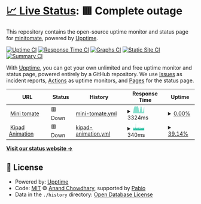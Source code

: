 # [📈 Live Status](https:///upptime): <!--live status--> **🟥 Complete outage**

This repository contains the open-source uptime monitor and status page for [minitomate](https:///upptime), powered by [Upptime](https://github.com/upptime/upptime).

[![Uptime CI](https://github.com/minitomate/upptime/workflows/Uptime%20CI/badge.svg)](https://github.com/minitomate/upptime/actions?query=workflow%3A%22Uptime+CI%22)
[![Response Time CI](https://github.com/minitomate/upptime/workflows/Response%20Time%20CI/badge.svg)](https://github.com/minitomate/upptime/actions?query=workflow%3A%22Response+Time+CI%22)
[![Graphs CI](https://github.com/minitomate/upptime/workflows/Graphs%20CI/badge.svg)](https://github.com/minitomate/upptime/actions?query=workflow%3A%22Graphs+CI%22)
[![Static Site CI](https://github.com/minitomate/upptime/workflows/Static%20Site%20CI/badge.svg)](https://github.com/minitomate/upptime/actions?query=workflow%3A%22Static+Site+CI%22)
[![Summary CI](https://github.com/minitomate/upptime/workflows/Summary%20CI/badge.svg)](https://github.com/minitomate/upptime/actions?query=workflow%3A%22Summary+CI%22)

With [Upptime](https://upptime.js.org), you can get your own unlimited and free uptime monitor and status page, powered entirely by a GitHub repository. We use [Issues](https://github.com/minitomate/upptime/issues) as incident reports, [Actions](https://github.com/minitomate/upptime/actions) as uptime monitors, and [Pages](https:///upptime) for the status page.

<!--start: status pages-->
<!-- This summary is generated by Upptime (https://github.com/upptime/upptime) -->
<!-- Do not edit this manually, your changes will be overwritten -->
<!-- prettier-ignore -->
| URL | Status | History | Response Time | Uptime |
| --- | ------ | ------- | ------------- | ------ |
| <img alt="" src="https://icons.duckduckgo.com/ip3/minitomate.com.ico" height="13"> [Mini tomate](https://minitomate.com) | 🟥 Down | [mini-tomate.yml](https://github.com/Minitomate/upptime/commits/HEAD/history/mini-tomate.yml) | <details><summary><img alt="Response time graph" src="./graphs/mini-tomate/response-time-week.png" height="20"> 3324ms</summary><br><a href="https://minitomate.github.io/upptime/history/mini-tomate"><img alt="Response time 1220" src="https://img.shields.io/endpoint?url=https%3A%2F%2Fraw.githubusercontent.com%2FMinitomate%2Fupptime%2FHEAD%2Fapi%2Fmini-tomate%2Fresponse-time.json"></a><br><a href="https://minitomate.github.io/upptime/history/mini-tomate"><img alt="24-hour response time 4381" src="https://img.shields.io/endpoint?url=https%3A%2F%2Fraw.githubusercontent.com%2FMinitomate%2Fupptime%2FHEAD%2Fapi%2Fmini-tomate%2Fresponse-time-day.json"></a><br><a href="https://minitomate.github.io/upptime/history/mini-tomate"><img alt="7-day response time 3324" src="https://img.shields.io/endpoint?url=https%3A%2F%2Fraw.githubusercontent.com%2FMinitomate%2Fupptime%2FHEAD%2Fapi%2Fmini-tomate%2Fresponse-time-week.json"></a><br><a href="https://minitomate.github.io/upptime/history/mini-tomate"><img alt="30-day response time 2951" src="https://img.shields.io/endpoint?url=https%3A%2F%2Fraw.githubusercontent.com%2FMinitomate%2Fupptime%2FHEAD%2Fapi%2Fmini-tomate%2Fresponse-time-month.json"></a><br><a href="https://minitomate.github.io/upptime/history/mini-tomate"><img alt="1-year response time 1220" src="https://img.shields.io/endpoint?url=https%3A%2F%2Fraw.githubusercontent.com%2FMinitomate%2Fupptime%2FHEAD%2Fapi%2Fmini-tomate%2Fresponse-time-year.json"></a></details> | <details><summary><a href="https://minitomate.github.io/upptime/history/mini-tomate">0.00%</a></summary><a href="https://minitomate.github.io/upptime/history/mini-tomate"><img alt="All-time uptime 86.16%" src="https://img.shields.io/endpoint?url=https%3A%2F%2Fraw.githubusercontent.com%2FMinitomate%2Fupptime%2FHEAD%2Fapi%2Fmini-tomate%2Fuptime.json"></a><br><a href="https://minitomate.github.io/upptime/history/mini-tomate"><img alt="24-hour uptime 0.00%" src="https://img.shields.io/endpoint?url=https%3A%2F%2Fraw.githubusercontent.com%2FMinitomate%2Fupptime%2FHEAD%2Fapi%2Fmini-tomate%2Fuptime-day.json"></a><br><a href="https://minitomate.github.io/upptime/history/mini-tomate"><img alt="7-day uptime 0.00%" src="https://img.shields.io/endpoint?url=https%3A%2F%2Fraw.githubusercontent.com%2FMinitomate%2Fupptime%2FHEAD%2Fapi%2Fmini-tomate%2Fuptime-week.json"></a><br><a href="https://minitomate.github.io/upptime/history/mini-tomate"><img alt="30-day uptime 35.61%" src="https://img.shields.io/endpoint?url=https%3A%2F%2Fraw.githubusercontent.com%2FMinitomate%2Fupptime%2FHEAD%2Fapi%2Fmini-tomate%2Fuptime-month.json"></a><br><a href="https://minitomate.github.io/upptime/history/mini-tomate"><img alt="1-year uptime 86.16%" src="https://img.shields.io/endpoint?url=https%3A%2F%2Fraw.githubusercontent.com%2FMinitomate%2Fupptime%2FHEAD%2Fapi%2Fmini-tomate%2Fuptime-year.json"></a></details>
| <img alt="" src="https://icons.duckduckgo.com/ip3/kipad.net.ico" height="13"> [Kipad Animation](https://kipad.net/) | 🟥 Down | [kipad-animation.yml](https://github.com/Minitomate/upptime/commits/HEAD/history/kipad-animation.yml) | <details><summary><img alt="Response time graph" src="./graphs/kipad-animation/response-time-week.png" height="20"> 340ms</summary><br><a href="https://minitomate.github.io/upptime/history/kipad-animation"><img alt="Response time 294" src="https://img.shields.io/endpoint?url=https%3A%2F%2Fraw.githubusercontent.com%2FMinitomate%2Fupptime%2FHEAD%2Fapi%2Fkipad-animation%2Fresponse-time.json"></a><br><a href="https://minitomate.github.io/upptime/history/kipad-animation"><img alt="24-hour response time 332" src="https://img.shields.io/endpoint?url=https%3A%2F%2Fraw.githubusercontent.com%2FMinitomate%2Fupptime%2FHEAD%2Fapi%2Fkipad-animation%2Fresponse-time-day.json"></a><br><a href="https://minitomate.github.io/upptime/history/kipad-animation"><img alt="7-day response time 340" src="https://img.shields.io/endpoint?url=https%3A%2F%2Fraw.githubusercontent.com%2FMinitomate%2Fupptime%2FHEAD%2Fapi%2Fkipad-animation%2Fresponse-time-week.json"></a><br><a href="https://minitomate.github.io/upptime/history/kipad-animation"><img alt="30-day response time 370" src="https://img.shields.io/endpoint?url=https%3A%2F%2Fraw.githubusercontent.com%2FMinitomate%2Fupptime%2FHEAD%2Fapi%2Fkipad-animation%2Fresponse-time-month.json"></a><br><a href="https://minitomate.github.io/upptime/history/kipad-animation"><img alt="1-year response time 294" src="https://img.shields.io/endpoint?url=https%3A%2F%2Fraw.githubusercontent.com%2FMinitomate%2Fupptime%2FHEAD%2Fapi%2Fkipad-animation%2Fresponse-time-year.json"></a></details> | <details><summary><a href="https://minitomate.github.io/upptime/history/kipad-animation">39.14%</a></summary><a href="https://minitomate.github.io/upptime/history/kipad-animation"><img alt="All-time uptime 1.34%" src="https://img.shields.io/endpoint?url=https%3A%2F%2Fraw.githubusercontent.com%2FMinitomate%2Fupptime%2FHEAD%2Fapi%2Fkipad-animation%2Fuptime.json"></a><br><a href="https://minitomate.github.io/upptime/history/kipad-animation"><img alt="24-hour uptime 57.33%" src="https://img.shields.io/endpoint?url=https%3A%2F%2Fraw.githubusercontent.com%2FMinitomate%2Fupptime%2FHEAD%2Fapi%2Fkipad-animation%2Fuptime-day.json"></a><br><a href="https://minitomate.github.io/upptime/history/kipad-animation"><img alt="7-day uptime 39.14%" src="https://img.shields.io/endpoint?url=https%3A%2F%2Fraw.githubusercontent.com%2FMinitomate%2Fupptime%2FHEAD%2Fapi%2Fkipad-animation%2Fuptime-week.json"></a><br><a href="https://minitomate.github.io/upptime/history/kipad-animation"><img alt="30-day uptime 7.16%" src="https://img.shields.io/endpoint?url=https%3A%2F%2Fraw.githubusercontent.com%2FMinitomate%2Fupptime%2FHEAD%2Fapi%2Fkipad-animation%2Fuptime-month.json"></a><br><a href="https://minitomate.github.io/upptime/history/kipad-animation"><img alt="1-year uptime 1.34%" src="https://img.shields.io/endpoint?url=https%3A%2F%2Fraw.githubusercontent.com%2FMinitomate%2Fupptime%2FHEAD%2Fapi%2Fkipad-animation%2Fuptime-year.json"></a></details>

<!--end: status pages-->

[**Visit our status website →**](https:///upptime)

## 📄 License

- Powered by: [Upptime](https://github.com/upptime/upptime)
- Code: [MIT](./LICENSE) © [Anand Chowdhary](https://anandchowdhary.com), supported by [Pabio](https://pabio.com)
- Data in the `./history` directory: [Open Database License](https://opendatacommons.org/licenses/odbl/1-0/)
